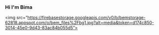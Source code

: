 ### Hi I'm Bima

<img src=”https://firebasestorage.googleapis.com/v0/b/bemstorage-62818.appspot.com/o/bem_files%2Fbg1.jpg?alt=media&token=d174c850-3014-45e0-9d43-83ac84b055d5”>

<!--
**BEM28/BEM28** is a ✨ _special_ ✨ repository because its `README.md` (this file) appears on your GitHub profile.

Here are some ideas to get you started:

- 🔭 I’m currently working on ...
- 🌱 I’m currently learning ...
- 👯 I’m looking to collaborate on ...
- 🤔 I’m looking for help with ...
- 💬 Ask me about ...
- 📫 How to reach me: ...
- 😄 Pronouns: ...
- ⚡ Fun fact: ...
-->
